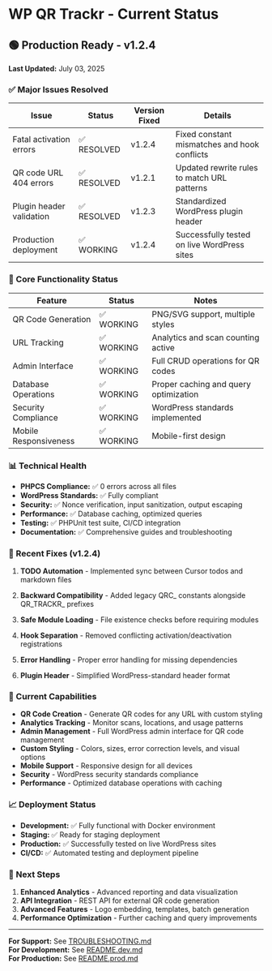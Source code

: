 # WP QR Trackr - Current Status

## 🟢 Production Ready - v1.2.4

**Last Updated:** July 03, 2025

### ✅ Major Issues Resolved

| Issue | Status | Version Fixed | Details |
|-------|--------|---------------|---------|
| Fatal activation errors | ✅ RESOLVED | v1.2.4 | Fixed constant mismatches and hook conflicts |
| QR code URL 404 errors | ✅ RESOLVED | v1.2.1 | Updated rewrite rules to match URL patterns |
| Plugin header validation | ✅ RESOLVED | v1.2.3 | Standardized WordPress plugin header |
| Production deployment | ✅ WORKING | v1.2.4 | Successfully tested on live WordPress sites |

### 🚀 Core Functionality Status

| Feature | Status | Notes |
|---------|--------|-------|
| QR Code Generation | ✅ WORKING | PNG/SVG support, multiple styles |
| URL Tracking | ✅ WORKING | Analytics and scan counting active |
| Admin Interface | ✅ WORKING | Full CRUD operations for QR codes |
| Database Operations | ✅ WORKING | Proper caching and query optimization |
| Security Compliance | ✅ WORKING | WordPress standards implemented |
| Mobile Responsiveness | ✅ WORKING | Mobile-first design |

### 📊 Technical Health

- **PHPCS Compliance:** ✅ 0 errors across all files
- **WordPress Standards:** ✅ Fully compliant
- **Security:** ✅ Nonce verification, input sanitization, output escaping
- **Performance:** ✅ Database caching, optimized queries
- **Testing:** ✅ PHPUnit test suite, CI/CD integration
- **Documentation:** ✅ Comprehensive guides and troubleshooting

### 🔧 Recent Fixes (v1.2.4)

1. **TODO Automation** - Implemented sync between Cursor todos and markdown files

1. **Backward Compatibility** - Added legacy QRC_ constants alongside QR_TRACKR_ prefixes
2. **Safe Module Loading** - File existence checks before requiring modules
3. **Hook Separation** - Removed conflicting activation/deactivation registrations
4. **Error Handling** - Proper error handling for missing dependencies
5. **Plugin Header** - Simplified WordPress-standard header format

### 🎯 Current Capabilities

- **QR Code Creation** - Generate QR codes for any URL with custom styling
- **Analytics Tracking** - Monitor scans, locations, and usage patterns
- **Admin Management** - Full WordPress admin interface for QR code management
- **Custom Styling** - Colors, sizes, error correction levels, and visual options
- **Mobile Support** - Responsive design for all devices
- **Security** - WordPress security standards compliance
- **Performance** - Optimized database operations with caching

### 📈 Deployment Status

- **Development:** ✅ Fully functional with Docker environment
- **Staging:** ✅ Ready for staging deployment
- **Production:** ✅ Successfully tested on live WordPress sites
- **CI/CD:** ✅ Automated testing and deployment pipeline

### 🔮 Next Steps

1. **Enhanced Analytics** - Advanced reporting and data visualization
2. **API Integration** - REST API for external QR code generation
3. **Advanced Features** - Logo embedding, templates, batch generation
4. **Performance Optimization** - Further caching and query improvements

---

**For Support:** See [TROUBLESHOOTING.md](docs/TROUBLESHOOTING.md)  
**For Development:** See [README.dev.md](README.dev.md)  
**For Production:** See [README.prod.md](README.prod.md) 
